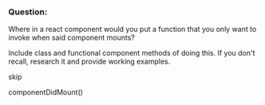 ### Question:

Where in a react component would you put a function 
that you only want to invoke when said component mounts?

Include class and functional component methods of doing this. If you don't recall, research it and provide working examples.

skip

componentDidMount()